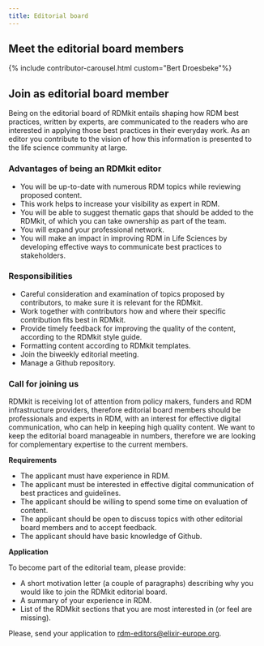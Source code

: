 ```yaml
---
title: Editorial board
---
```


## Meet the editorial board members

{% include contributor-carousel.html custom="Bert Droesbeke"%}

## Join as editorial board member

Being on the editorial board of RDMkit entails shaping how RDM best practices, written by experts, are communicated to the readers who are interested in applying those best practices in their everyday work. As an editor you contribute to the vision of how this information is presented to the life science community at large.

### Advantages of being an RDMkit editor

* You will be up-to-date with numerous RDM topics while reviewing proposed content.
* This work helps to increase your visibility as expert in RDM.
* You will be able to suggest thematic gaps that should be added to the RDMkit, of which you can take ownership as part of the team.
* You will expand your professional network.
* You will make an impact in improving RDM in Life Sciences by developing effective ways to communicate best practices to stakeholders.

### Responsibilities

* Careful consideration and examination of topics proposed by contributors, to make sure it is relevant for the RDMkit.
* Work together with contributors how and where their specific contribution fits best in RDMkit.
* Provide timely feedback for improving the quality of the content, according to the RDMkit style guide.
* Formatting content according to RDMkit templates.
* Join the biweekly editorial meeting.
* Manage a Github repository.

### Call for joining us

RDMkit is receiving lot of attention from policy makers, funders and RDM infrastructure providers, therefore editorial board members should be professionals and experts in RDM, with an interest for effective digital communication, who can help in keeping high quality content.
We want to keep the editorial board manageable in numbers, therefore we are looking for complementary expertise to the current members.

**Requirements**

* The applicant must have experience in RDM.
* The applicant must be interested in effective digital communication of best practices and guidelines.
* The applicant should be willing to spend some time on evaluation of content.
* The applicant should be open to discuss topics with other editorial board members and to accept feedback.
* The applicant should have basic knowledge of Github.

**Application**

To become part of the editorial team, please provide:

* A short motivation letter (a couple of paragraphs) describing why you would like to join the RDMkit editorial board.
* A summary of your experience in RDM.
* List of the RDMkit sections that you are most interested in (or feel are missing).

Please, send your application to rdm-editors@elixir-europe.org.
